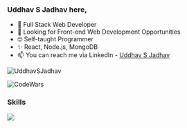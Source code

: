 ### Uddhav S Jadhav here,

- 👋 Full Stack Web Developer
- 👀 Looking for Front-end Web Development Opportunities
- 🤓 Self-taught Programmer
- ✨ React, Node.js, MongoDB
- 📫 You can reach me via LinkedIn - [Uddhav S Jadhav](www.linkedin.com/in/uddhav-sj)

<p align="left"> <img src="https://komarev.com/ghpvc/?username=UddhavSJadhav&label=Profile%20views&color=0e75b6&style=flat" alt="UddhavSJadhav" /> </p>

![CodeWars](https://www.codewars.com/users/UddhavSJadhav/badges/large "CodeWars")

### Skills

<p>
  <a href="https://chat-room-client-livid.vercel.app">
    <img src="https://skillicons.dev/icons?i=js,react,express,nodejs,mongodb,sass,bootstrap,git,github,docker,html,css,materialui,d3,firebase&perline=7" />
  </a>
</p>
